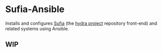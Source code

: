 # Sufia-Ansible

Installs and configures [Sufia](https://github.com/projecthydra/sufia/) (the [hydra project](https://projecthydra.org/) repository front-end) and related systems using Ansible.

## WIP
